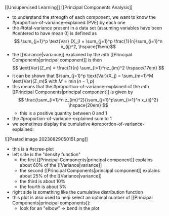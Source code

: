 [[Unsupervised Learning]] [[Principal Components Analysis]]

- to understand the strength of each component, we want to know the #proportion-of-variance-explained (PVE) by each one
- the #total-variance present in a data set (assuming variables have been #centered to have mean 0) is defined as$$
  \sum_{j=1}^p \text{Var} (X_j) = \sum_{j=1}^p \frac{1}{n}\sum_{i=1}^n x_{ij}^2, \hspace{15em}$$
- the [[Variance|variance]] explained by the $m$th [[Principal Components|principal component]] is then$$
  \text{Var}(Z_m) = \frac{1}{n} \sum_{i=1}^nz_{im}^2 \hspace{17em}
  $$
- it can be shown that $\sum_{j=1}^p \text{Var}(X_j) = \sum_{m=1}^M \text{Var}(Z_m)$ with $M=\min(n-1, p)$ 
- this means that the #proportion-of-variance-explained of the $m$th [[Principal Components|principal component]] is given by
$$
  \frac{\sum_{i=1}^n z_{im}^2}{\sum_{j=1}^p\sum_{i=1}^n x_{ij}^2} \hspace{20em}
  $$
  - this is a positive quantity between 0 and 1
- the #proportion-of-variance-explained sum to 1
- we sometimes display the cumulative #proportion-of-variance-explained:

![[Pasted image 20230829050151.png]]

- this is a #scree-plot
- left side is the "density function"
	- the first [[Principal Components|principal component]] explains about 60% of the [[Variance|variance]]
	- the second [[Principal Components|principal component]] explains about 25% of the [[Variance|variance]] 
	- the third is about 10%
	- the fourth is about 5%
- right side is something like the cumulative distribution function
- this plot is also used to help select an optimal number of [[Principal Components|principal components]]:
	- look for an "elbow" $\rightarrow$ bend in the plot